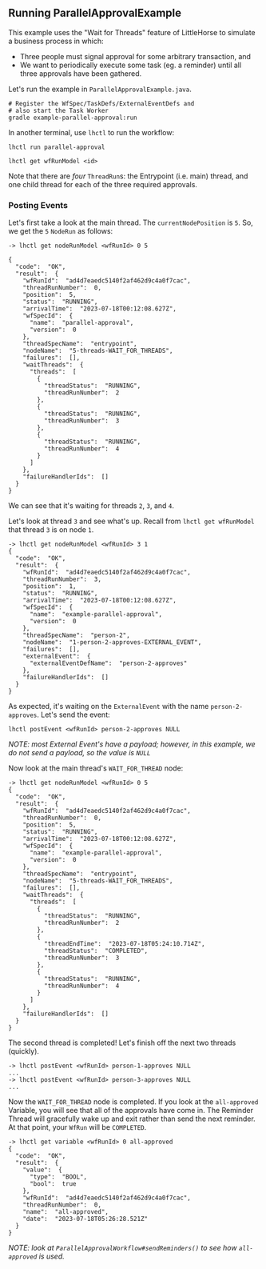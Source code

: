 ## Running ParallelApprovalExample

This example uses the "Wait for Threads" feature of LittleHorse to simulate a business process in which:

* Three people must signal approval for some arbitrary transaction, and
* We want to periodically execute some task (eg. a reminder) until all three approvals have been gathered.

Let's run the example in `ParallelApprovalExample.java`.

```
# Register the WfSpec/TaskDefs/ExternalEventDefs and
# also start the Task Worker
gradle example-parallel-approval:run
```

In another terminal, use `lhctl` to run the workflow:

```
lhctl run parallel-approval

lhctl get wfRunModel <id>
```

Note that there are *four* `ThreadRun`s: the Entrypoint (i.e. main) thread, and one child thread for each of the three required approvals.

### Posting Events

Let's first take a look at the main thread. The `currentNodePosition` is `5`. So, we get the `5` `NodeRun` as follows:

```
-> lhctl get nodeRunModel <wfRunId> 0 5

{
  "code":  "OK",
  "result":  {
    "wfRunId":  "ad4d7eaedc5140f2af462d9c4a0f7cac",
    "threadRunNumber":  0,
    "position":  5,
    "status":  "RUNNING",
    "arrivalTime":  "2023-07-18T00:12:08.627Z",
    "wfSpecId":  {
      "name":  "parallel-approval",
      "version":  0
    },
    "threadSpecName":  "entrypoint",
    "nodeName":  "5-threads-WAIT_FOR_THREADS",
    "failures":  [],
    "waitThreads":  {
      "threads":  [
        {
          "threadStatus":  "RUNNING",
          "threadRunNumber":  2
        },
        {
          "threadStatus":  "RUNNING",
          "threadRunNumber":  3
        },
        {
          "threadStatus":  "RUNNING",
          "threadRunNumber":  4
        }
      ]
    },
    "failureHandlerIds":  []
  }
}
```

We can see that it's waiting for threads `2`, `3`, and `4`.

Let's look at thread `3` and see what's up. Recall from `lhctl get wfRunModel` that thread `3` is on node `1`.

```
-> lhctl get nodeRunModel <wfRunId> 3 1
{
  "code":  "OK",
  "result":  {
    "wfRunId":  "ad4d7eaedc5140f2af462d9c4a0f7cac",
    "threadRunNumber":  3,
    "position":  1,
    "status":  "RUNNING",
    "arrivalTime":  "2023-07-18T00:12:08.627Z",
    "wfSpecId":  {
      "name":  "example-parallel-approval",
      "version":  0
    },
    "threadSpecName":  "person-2",
    "nodeName":  "1-person-2-approves-EXTERNAL_EVENT",
    "failures":  [],
    "externalEvent":  {
      "externalEventDefName":  "person-2-approves"
    },
    "failureHandlerIds":  []
  }
}
```

As expected, it's waiting on the `ExternalEvent` with the name `person-2-approves`. Let's send the event:

```
lhctl postEvent <wfRunId> person-2-approves NULL
```

*NOTE: most External Event's have a payload; however, in this example, we do not send a payload, so the value is `NULL`*

Now look at the main thread's `WAIT_FOR_THREAD` node:

```
-> lhctl get nodeRunModel <wfRunId> 0 5
{
  "code":  "OK",
  "result":  {
    "wfRunId":  "ad4d7eaedc5140f2af462d9c4a0f7cac",
    "threadRunNumber":  0,
    "position":  5,
    "status":  "RUNNING",
    "arrivalTime":  "2023-07-18T00:12:08.627Z",
    "wfSpecId":  {
      "name":  "example-parallel-approval",
      "version":  0
    },
    "threadSpecName":  "entrypoint",
    "nodeName":  "5-threads-WAIT_FOR_THREADS",
    "failures":  [],
    "waitThreads":  {
      "threads":  [
        {
          "threadStatus":  "RUNNING",
          "threadRunNumber":  2
        },
        {
          "threadEndTime":  "2023-07-18T05:24:10.714Z",
          "threadStatus":  "COMPLETED",
          "threadRunNumber":  3
        },
        {
          "threadStatus":  "RUNNING",
          "threadRunNumber":  4
        }
      ]
    },
    "failureHandlerIds":  []
  }
}
```

The second thread is completed! Let's finish off the next two threads (quickly).

```
-> lhctl postEvent <wfRunId> person-1-approves NULL
...
-> lhctl postEvent <wfRunId> person-3-approves NULL
...
```

Now the `WAIT_FOR_THREAD` node is completed. If you look at the `all-approved` Variable, you will see that all of the approvals have come in. The Reminder Thread will gracefully wake up and exit rather than send the next reminder. At that point, your `WfRun` will be `COMPLETED`.

```
-> lhctl get variable <wfRunId> 0 all-approved
{
  "code":  "OK",
  "result":  {
    "value":  {
      "type":  "BOOL",
      "bool":  true
    },
    "wfRunId":  "ad4d7eaedc5140f2af462d9c4a0f7cac",
    "threadRunNumber":  0,
    "name":  "all-approved",
    "date":  "2023-07-18T05:26:28.521Z"
  }
}
```

*NOTE: look at `ParallelApprovalWorkflow#sendReminders()` to see how `all-approved` is used.*
